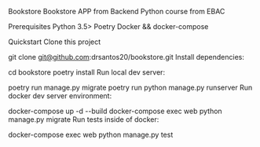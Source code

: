 Bookstore
Bookstore APP from Backend Python course from EBAC

Prerequisites
Python 3.5>
Poetry
Docker && docker-compose

Quickstart
Clone this project

git clone git@github.com:drsantos20/bookstore.git
Install dependencies:

cd bookstore
poetry install
Run local dev server:

poetry run manage.py migrate
poetry run python manage.py runserver
Run docker dev server environment:

docker-compose up -d --build 
docker-compose exec web python manage.py migrate
Run tests inside of docker:

docker-compose exec web python manage.py test
